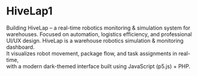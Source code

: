 # HiveLap1
Building HiveLap – a real-time robotics monitoring &amp; simulation system for warehouses.   Focused on automation, logistics efficiency, and professional UI/UX design.
HiveLap is a warehouse robotics simulation & monitoring dashboard.  
It visualizes robot movement, package flow, and task assignments in real-time,  
with a modern dark-themed interface built using JavaScript (p5.js) + PHP.
